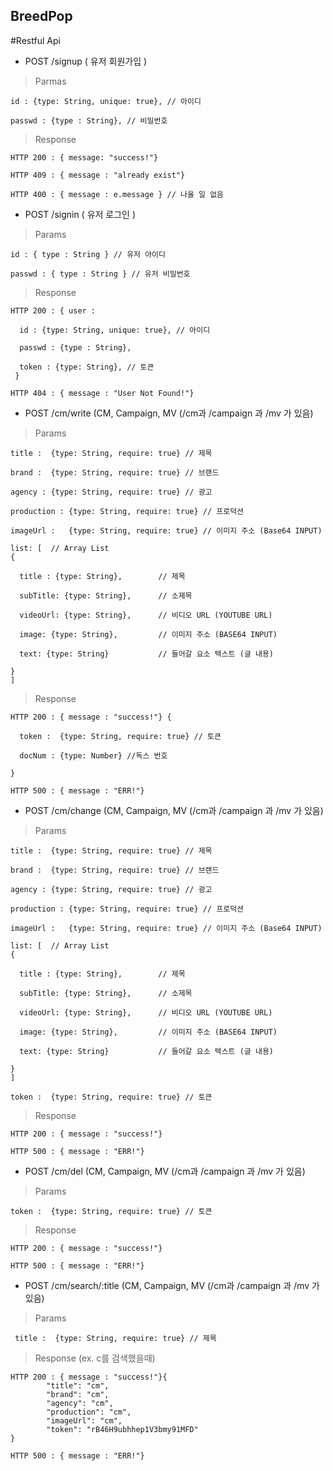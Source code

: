 ## BreedPop

#Restful Api

* POST /signup ( 유저 회원가입 )

> Parmas

    id : {type: String, unique: true}, // 아이디
    
    passwd : {type : String}, // 비밀번호

> Response

    HTTP 200 : { message: "success!"}

    HTTP 409 : { message : "already exist"}

    HTTP 400 : { message : e.message } // 나올 일 없음

* POST /signin ( 유저 로그인 )

> Params

    id : { type : String } // 유저 아이디

    passwd : { type : String } // 유저 비밀번호

> Response

    HTTP 200 : { user :
    
      id : {type: String, unique: true}, // 아이디
      
      passwd : {type : String},
      
      token : {type: String}, // 토큰
     } 

    HTTP 404 : { message : "User Not Found!"}


* POST /cm/write (CM, Campaign, MV (/cm과 /campaign 과 /mv 가 있음)

> Params

    title :  {type: String, require: true} // 제목

    brand :  {type: String, require: true} // 브랜드

    agency : {type: String, require: true} // 광고

    production : {type: String, require: true} // 프로덕션
    
    imageUrl :   {type: String, require: true} // 이미지 주소 (Base64 INPUT)
     
    list: [  // Array List
    {
    
      title : {type: String},        // 제목
      
      subTitle: {type: String},      // 소제목
      
      videoUrl: {type: String},      // 비디오 URL (YOUTUBE URL)
      
      image: {type: String},         // 이미지 주소 (BASE64 INPUT)
      
      text: {type: String}           // 들어갈 요소 텍스트 (글 내용)
      
    }
    ]
  
    
> Response

    HTTP 200 : { message : "success!"} {
 
      token :  {type: String, require: true} // 토큰
      
      docNum : {type: Number} //독스 번호
      
    }

    HTTP 500 : { message : "ERR!"}
    
    
    

* POST /cm/change (CM, Campaign, MV (/cm과 /campaign 과 /mv 가 있음)

> Params

    title :  {type: String, require: true} // 제목

    brand :  {type: String, require: true} // 브랜드

    agency : {type: String, require: true} // 광고

    production : {type: String, require: true} // 프로덕션
    
    imageUrl :   {type: String, require: true} // 이미지 주소 (Base64 INPUT)
    
    list: [  // Array List
    {
    
      title : {type: String},        // 제목
      
      subTitle: {type: String},      // 소제목
      
      videoUrl: {type: String},      // 비디오 URL (YOUTUBE URL)
      
      image: {type: String},         // 이미지 주소 (BASE64 INPUT)
      
      text: {type: String}           // 들어갈 요소 텍스트 (글 내용)
      
    }
    ]
  
    token :  {type: String, require: true} // 토큰
    
> Response

    HTTP 200 : { message : "success!"}

    HTTP 500 : { message : "ERR!"}
    
    
    
    

* POST /cm/del (CM, Campaign, MV (/cm과 /campaign 과 /mv 가 있음)

> Params

    token :  {type: String, require: true} // 토큰
    
> Response

    HTTP 200 : { message : "success!"}

    HTTP 500 : { message : "ERR!"}




* POST /cm/search/:title (CM, Campaign, MV (/cm과 /campaign 과 /mv 가 있음)

> Params

     title :  {type: String, require: true} // 제목
    
> Response (ex. c를 검색했을때)

    HTTP 200 : { message : "success!"}{
            "title": "cm",
            "brand": "cm",
            "agency": "cm",
            "production": "cm",
            "imageUrl": "cm",
            "token": "rB46H9ubhhep1V3bmy91MFD"
    }

    HTTP 500 : { message : "ERR!"}



